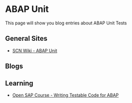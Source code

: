# ABAP Unit

This page will show you blog entries about ABAP Unit Tests

## General Sites

* [SCN Wiki - ABAP Unit](https://wiki.scn.sap.com/wiki/display/ABAP/ABAP+Unit)

## Blogs

## Learning

* [Open SAP Course - Writing Testable Code for ABAP](https://open.sap.com/courses/wtc1)
